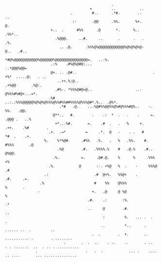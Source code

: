 
<!-- - Hi there 👋 -->
<!--
**nileraids/nileraids** is a ✨ _special_ ✨ repository because its `README.md` (this file) appears on your GitHub profile.

Here are some ideas to get you started:

- 🔭 I’m currently working on ...
- 🌱 I’m currently learning ...
- 👯 I’m looking to collaborate on ...
- 🤔 I’m looking for help with ...
- 💬 Ask me about ...
- 📫 How to reach me: ...
- 😄 Pronouns: ...
- ⚡ Fun fact: ...
-->




                                                                                                            
                                                                                                            
                                                     .                                                      
                                           +         ..           ..                                        
                                  .         #..      .*#.        ..               ..                        
                                   :-       .@@      .%%.       %+.             @.                          
                         +..  .      #%%      .@       *.      %..           .%%*..                         
                           .%@@@.     ..#.     ..       .      .   .          .%.                           
                             .. .@.      .%%%@%@@@@@@@@@@@@%@%@%@%@-        @..   .#..                      
                                   *#@%@@@@@@@@@@@%@@@@@@%@@@@@@@@@@@@@@@=.   ..-%.                         
                         .:%    .#%@%@#@:...                       ..*@@@%@@=                               
                         @+. .. .@#..                                   . +%*  .....@:   . ..               
                            ..++.%:@..                                  .+%@@       .%@:.                   
                           .#%-. *%%%@#@=@..                    ..-@%%%#%#@+...=*.                          
                        .%#     ..:.:%%%@@@@@%@%@%@%%%@%%#%%##%%%%@%%%@#*.%..  .@%*.                        
                             .*#   .@.    ...%@#%%@@%%@%#@%%%#@%..    -.     %%.   .@@.                     
                          @**..   #.        .    .:  *  .   .    .     =.    .@@@ .   ..%                   
                           +*...%#.       =.    .#  .   .   %     +.   .++.    .%#        .                 
                        .+.  .=*         =     .*.  @   -    . .   #     *#  .    .+.                       
                      %.    %*%@#.     .#%%   .%.   .   %   .%%.    #.    #%%%       .@                     
                            .%@        .#.   .%%%%.%    #   .@.%    .#..   @%@@.                            
                          .%.          =.     .@#.@.    %      %     .%%%     +%                            
                        .%.           @       :-. +%@   %  .    -     %%%@     .#                           
                      .:                     .#  @+%.   %%@+    .       .#.     .=.                         
                    .%                       #    %%    @%%%              %       .                         
                   -                        +.   .@     @ %@               %                                
                                          .#.    .:       :%.              .*                               
                                          ..     @        .#.               ..                              
                                                 :         %.   ... .  .     .                              
                                                ..         *..      .     ...... ..  .         ..           
                                            .  .        .  +.       ..  ........... .        . ........     
                               .       .  .  ..    . ..    ..       . ..  . . .......  ..  . .. . ..........
                  .                      .   .  .            ... .    .... .. ....       ... ...............

